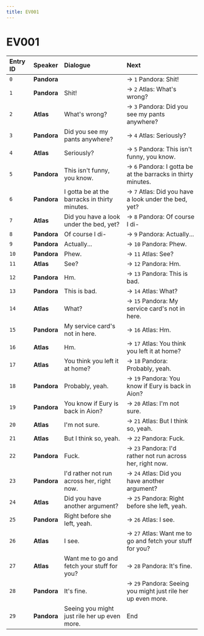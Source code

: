 ```yaml
---
title: EV001
---
```


# EV001


| Entry ID | Speaker | Dialogue | Next |
| :------- | :------ | :------- | :------------ |
| `0` | **Pandora** |  | → `1` Pandora: Shit\! |
| `1` | **Pandora** | Shit\! | → `2` Atlas: What's wrong? |
| `2` | **Atlas** | What's wrong? | → `3` Pandora: Did you see my pants anywhere? |
| `3` | **Pandora** | Did you see my pants anywhere? | → `4` Atlas: Seriously? |
| `4` | **Atlas** | Seriously? | → `5` Pandora: This isn't funny, you know\. |
| `5` | **Pandora** | This isn't funny, you know\. | → `6` Pandora: I gotta be at the barracks in thirty minutes\. |
| `6` | **Pandora** | I gotta be at the barracks in thirty minutes\. | → `7` Atlas: Did you have a look under the bed, yet? |
| `7` | **Atlas** | Did you have a look under the bed, yet? | → `8` Pandora: Of course I di\- |
| `8` | **Pandora** | Of course I di\- | → `9` Pandora: Actually\.\.\. |
| `9` | **Pandora** | Actually\.\.\. | → `10` Pandora: Phew\. |
| `10` | **Pandora** | Phew\. | → `11` Atlas: See? |
| `11` | **Atlas** | See? | → `12` Pandora: Hm\. |
| `12` | **Pandora** | Hm\. | → `13` Pandora: This is bad\. |
| `13` | **Pandora** | This is bad\. | → `14` Atlas: What? |
| `14` | **Atlas** | What? | → `15` Pandora: My service card's not in here\. |
| `15` | **Pandora** | My service card's not in here\. | → `16` Atlas: Hm\. |
| `16` | **Atlas** | Hm\. | → `17` Atlas: You think you left it at home? |
| `17` | **Atlas** | You think you left it at home? | → `18` Pandora: Probably, yeah\. |
| `18` | **Pandora** | Probably, yeah\. | → `19` Pandora: You know if Eury is back in Aion? |
| `19` | **Pandora** | You know if Eury is back in Aion? | → `20` Atlas: I'm not sure\. |
| `20` | **Atlas** | I'm not sure\. | → `21` Atlas: But I think so, yeah\. |
| `21` | **Atlas** | But I think so, yeah\. | → `22` Pandora: Fuck\. |
| `22` | **Pandora** | Fuck\. | → `23` Pandora: I'd rather not run across her, right now\. |
| `23` | **Pandora** | I'd rather not run across her, right now\. | → `24` Atlas: Did you have another argument? |
| `24` | **Atlas** | Did you have another argument? | → `25` Pandora: Right before she left, yeah\. |
| `25` | **Pandora** | Right before she left, yeah\. | → `26` Atlas: I see\. |
| `26` | **Atlas** | I see\. | → `27` Atlas: Want me to go and fetch your stuff for you? |
| `27` | **Atlas** | Want me to go and fetch your stuff for you? | → `28` Pandora: It's fine\. |
| `28` | **Pandora** | It's fine\. | → `29` Pandora: Seeing you might just rile her up even more\. |
| `29` | **Pandora** | Seeing you might just rile her up even more\. | End |
